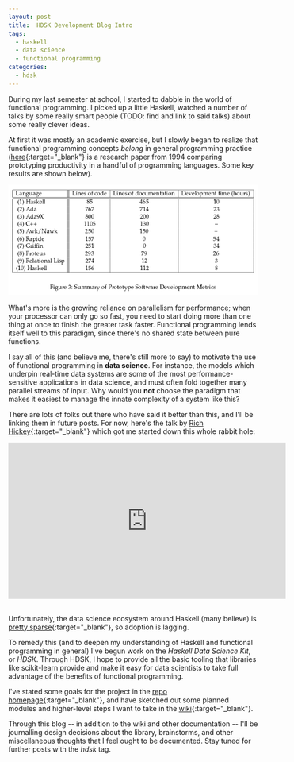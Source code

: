 ```yaml
---
layout: post
title:  HDSK Development Blog Intro
tags:
  - haskell
  - data science
  - functional programming
categories:
  - hdsk
---
```


During my last semester at school, I started to dabble in the world of
functional programming. I picked up a little Haskell, watched a number of talks
by some really smart people (TODO: find and link to said talks) about some
really clever ideas.

<!-- MORE -->

At first it was mostly an academic exercise, but I slowly began to realize that
functional programming concepts *belong* in general programming practice
([here<i class="fa fa-external-link"></i>][haskell vs]{:target="_blank"} is a
research paper from 1994 comparing prototyping productivity in a handful of
programming languages. Some key results are shown below).

![Haskell vs. ...][haskell vs fig3]

What's more is the growing reliance on parallelism for performance; when your
processor can only go so fast, you need to start doing more than one thing at
once to finish the greater task faster. Functional programming lends itself
well to this paradigm, since there's no shared state between pure functions.

I say all of this (and believe me, there's still more to say) to motivate the
use of functional programming in **data science**. For instance, the models
which underpin real-time data systems are some of the most
performance-sensitive applications in data science, and must often fold
together many parallel streams of input. Why would you **not** choose the
paradigm that makes it easiest to manage the innate complexity of a system like
this?

There are lots of folks out there who have said it better than this, and I'll
be linking them in future posts. For now, here's the talk by [Rich Hickey<i
class="fa fa-external-link"></i>][rich]{:target="_blank"} which got me started
down this whole rabbit hole:

<iframe width="560" height="315" style="margin:auto;display:block"
        src="https://www.youtube-nocookie.com/embed/rI8tNMsozo0?rel=0"
        frameborder="0"
        allow="autoplay; encrypted-media"
        allowfullscreen>
</iframe>
<br>

Unfortunately, the data science ecosystem around Haskell (many believe) is
[pretty sparse<i class="fa fa-external-link"></i>][linkedin
article]{:target="_blank"}, so adoption is lagging.

To remedy this (and to deepen my understanding of Haskell and functional
programming in general) I've begun work on the *Haskell Data Science Kit*, or
*HDSK*. Through HDSK, I hope to provide all the basic tooling that libraries
like scikit-learn provide and make it easy for data scientists to take full
advantage of the benefits of functional programming.

I've stated some goals for the project in the [repo homepage<i class="fa
fa-external-link"></i>][hdsk readme]{:target="_blank"}, and have sketched out
some planned modules and higher-level steps I want to take in the [wiki<i
class="fa fa-external-link"></i>][wiki]{:target="_blank"}.

Through this blog -- in addition to the wiki and other documentation -- I'll be
journalling design decisions about the library, brainstorms, and other
miscellaneous thoughts that I feel ought to be documented. Stay tuned for
further posts with the *hdsk* tag.

[haskell vs]: http://haskell.cs.yale.edu/wp-content/uploads/2011/03/HaskellVsAda-NSWC.pdf
[haskell vs fig3]: /assets/img/HaskellVs.png
[rich]: https://github.com/richhickey
[linkedin article]: https://www.linkedin.com/pulse/haskell-data-science-good-bad-ugly-tom-hutchins/
[hdsk readme]: https://github.com/wbadart/hdsk
[wiki]:        https://github.com/wbadart/hdsk/wiki
